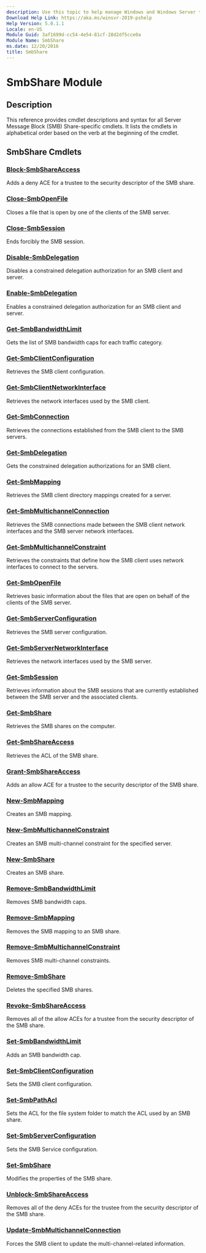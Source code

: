 ```yaml
---
description: Use this topic to help manage Windows and Windows Server technologies with Windows PowerShell.
Download Help Link: https://aka.ms/winsvr-2019-pshelp
Help Version: 5.0.1.1
Locale: en-US
Module Guid: 3af1699d-cc54-4e54-81cf-28d2df5cce0a
Module Name: SmbShare
ms.date: 12/20/2016
title: SmbShare
---
```


# SmbShare Module
## Description
This reference provides cmdlet descriptions and syntax for all Server Message Block (SMB) Share-specific cmdlets. It lists the cmdlets in alphabetical order based on the verb at the beginning of the cmdlet.

## SmbShare Cmdlets
### [Block-SmbShareAccess](./Block-SmbShareAccess.md)
Adds a deny ACE for a trustee to the security descriptor of the SMB share.

### [Close-SmbOpenFile](./Close-SmbOpenFile.md)
Closes a file that is open by one of the clients of the SMB server.

### [Close-SmbSession](./Close-SmbSession.md)
Ends forcibly the SMB session.

### [Disable-SmbDelegation](./Disable-SmbDelegation.md)
Disables a constrained delegation authorization for an SMB client and server.

### [Enable-SmbDelegation](./Enable-SmbDelegation.md)
Enables a constrained delegation authorization for an SMB client and server.

### [Get-SmbBandwidthLimit](./Get-SmbBandwidthLimit.md)
Gets the list of SMB bandwidth caps for each traffic category.

### [Get-SmbClientConfiguration](./Get-SmbClientConfiguration.md)
Retrieves the SMB client configuration.

### [Get-SmbClientNetworkInterface](./Get-SmbClientNetworkInterface.md)
Retrieves the network interfaces used by the SMB client.

### [Get-SmbConnection](./Get-SmbConnection.md)
Retrieves the connections established from the SMB client to the SMB servers.

### [Get-SmbDelegation](./Get-SmbDelegation.md)
Gets the constrained delegation authorizations for an SMB client.

### [Get-SmbMapping](./Get-SmbMapping.md)
Retrieves the SMB client directory mappings created for a server.

### [Get-SmbMultichannelConnection](./Get-SmbMultichannelConnection.md)
Retrieves the SMB connections made between the SMB client network interfaces and the SMB server network interfaces.

### [Get-SmbMultichannelConstraint](./Get-SmbMultichannelConstraint.md)
Retrieves the constraints that define how the SMB client uses network interfaces to connect to the servers.

### [Get-SmbOpenFile](./Get-SmbOpenFile.md)
Retrieves basic information about the files that are open on behalf of the clients of the SMB server.

### [Get-SmbServerConfiguration](./Get-SmbServerConfiguration.md)
Retrieves the SMB server configuration.

### [Get-SmbServerNetworkInterface](./Get-SmbServerNetworkInterface.md)
Retrieves the network interfaces used by the SMB server.

### [Get-SmbSession](./Get-SmbSession.md)
Retrieves information about the SMB sessions that are currently established between the SMB server and the associated clients.

### [Get-SmbShare](./Get-SmbShare.md)
Retrieves the SMB shares on the computer.

### [Get-SmbShareAccess](./Get-SmbShareAccess.md)
Retrieves the ACL of the SMB share.

### [Grant-SmbShareAccess](./Grant-SmbShareAccess.md)
Adds an allow ACE for a trustee to the security descriptor of the SMB share.

### [New-SmbMapping](./New-SmbMapping.md)
Creates an SMB mapping.

### [New-SmbMultichannelConstraint](./New-SmbMultichannelConstraint.md)
Creates an SMB multi-channel constraint for the specified server.

### [New-SmbShare](./New-SmbShare.md)
Creates an SMB share.

### [Remove-SmbBandwidthLimit](./Remove-SmbBandwidthLimit.md)
Removes SMB bandwidth caps.

### [Remove-SmbMapping](./Remove-SmbMapping.md)
Removes the SMB mapping to an SMB share.

### [Remove-SmbMultichannelConstraint](./Remove-SmbMultichannelConstraint.md)
Removes SMB multi-channel constraints.

### [Remove-SmbShare](./Remove-SmbShare.md)
Deletes the specified SMB shares.

### [Revoke-SmbShareAccess](./Revoke-SmbShareAccess.md)
Removes all of the allow ACEs for a trustee from the security descriptor of the SMB share.

### [Set-SmbBandwidthLimit](./Set-SmbBandwidthLimit.md)
Adds an SMB bandwidth cap.

### [Set-SmbClientConfiguration](./Set-SmbClientConfiguration.md)
Sets the SMB client configuration.

### [Set-SmbPathAcl](./Set-SmbPathAcl.md)
Sets the ACL for the file system folder to match the ACL used by an SMB share.

### [Set-SmbServerConfiguration](./Set-SmbServerConfiguration.md)
Sets the SMB Service configuration.

### [Set-SmbShare](./Set-SmbShare.md)
Modifies the properties of the SMB share.

### [Unblock-SmbShareAccess](./Unblock-SmbShareAccess.md)
Removes all of the deny ACEs for the trustee from the security descriptor of the SMB share.

### [Update-SmbMultichannelConnection](./Update-SmbMultichannelConnection.md)
Forces the SMB client to update the multi-channel-related information.


